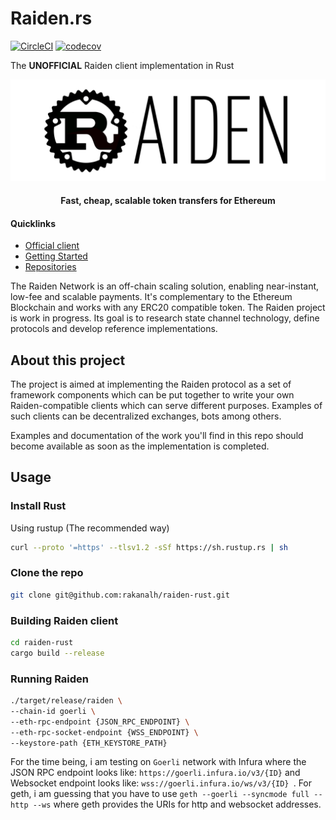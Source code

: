 # Raiden.rs

[![CircleCI](https://dl.circleci.com/status-badge/img/gh/rakanalh/raiden.rs/tree/main.svg?style=svg)](https://dl.circleci.com/status-badge/redirect/gh/rakanalh/raiden.rs/tree/main)
[![codecov](https://codecov.io/gh/rakanalh/raiden.rs/branch/main/graph/badge.svg?token=Jyi76olOco)](https://codecov.io/gh/rakanalh/raiden.rs)

The **UNOFFICIAL** Raiden client implementation in Rust

[![Raiden](https://raw.githubusercontent.com/rakanalh/raiden-rust/main/.github/images/raiden.png)](https://raiden.network/)

<h4 align="center">
  Fast, cheap, scalable token transfers for Ethereum
</h4>

#### Quicklinks

- [Official client](https://github.com/raiden-network/raiden)
- [Getting Started](https://github.com/raiden-network/raiden#getting-started)
- [Repositories](https://github.com/raiden-network/raiden#repositories)

The Raiden Network is an off-chain scaling solution, enabling near-instant, low-fee and scalable payments. It's complementary to the Ethereum Blockchain and works with any ERC20 compatible token. The Raiden project is work in progress. Its goal is to research state channel technology, define protocols and develop reference implementations.

## About this project

The project is aimed at implementing the Raiden protocol as a set of framework components which can be put together to write your own Raiden-compatible clients which can serve different purposes. Examples of such clients can be decentralized exchanges, bots among others.

Examples and documentation of the work you'll find in this repo should become available as soon as the implementation is completed.

## Usage

### Install Rust

Using rustup (The recommended way)

``` sh
curl --proto '=https' --tlsv1.2 -sSf https://sh.rustup.rs | sh
```

### Clone the repo

``` sh
git clone git@github.com:rakanalh/raiden-rust.git
```

### Building Raiden client

``` sh
cd raiden-rust
cargo build --release
```

### Running Raiden

``` sh
./target/release/raiden \
--chain-id goerli \
--eth-rpc-endpoint {JSON_RPC_ENDPOINT} \
--eth-rpc-socket-endpoint {WSS_ENDPOINT} \
--keystore-path {ETH_KEYSTORE_PATH}
```

For the time being, i am testing on `Goerli` network with Infura where the JSON RPC endpoint looks like: `https://goerli.infura.io/v3/{ID}` and Websocket endpoint looks like: `wss://goerli.infura.io/ws/v3/{ID} `. For geth, i am guessing that you have to use `geth --goerli --syncmode full --http --ws` where geth provides the URIs for http and websocket addresses.

